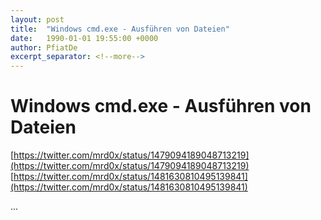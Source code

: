 ```yaml
---
layout: post
title:  "Windows cmd.exe - Ausführen von Dateien"
date:   1990-01-01 19:55:00 +0000
author: PfiatDe
excerpt_separator: <!--more-->
---
```


# Windows cmd.exe - Ausführen von Dateien
[https://twitter.com/mrd0x/status/1479094189048713219](https://twitter.com/mrd0x/status/1479094189048713219)
[https://twitter.com/mrd0x/status/1481630810495139841](https://twitter.com/mrd0x/status/1481630810495139841)

...
<!--more-->
